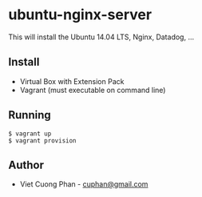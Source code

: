 # ubuntu-nginx-server

This will install the Ubuntu 14.04 LTS, Nginx, Datadog, ...

## Install

* Virtual Box with Extension Pack
* Vagrant (must executable on command line)

## Running

```
$ vagrant up
$ vagrant provision
```

## Author

* Viet Cuong Phan - cuphan@gmail.com